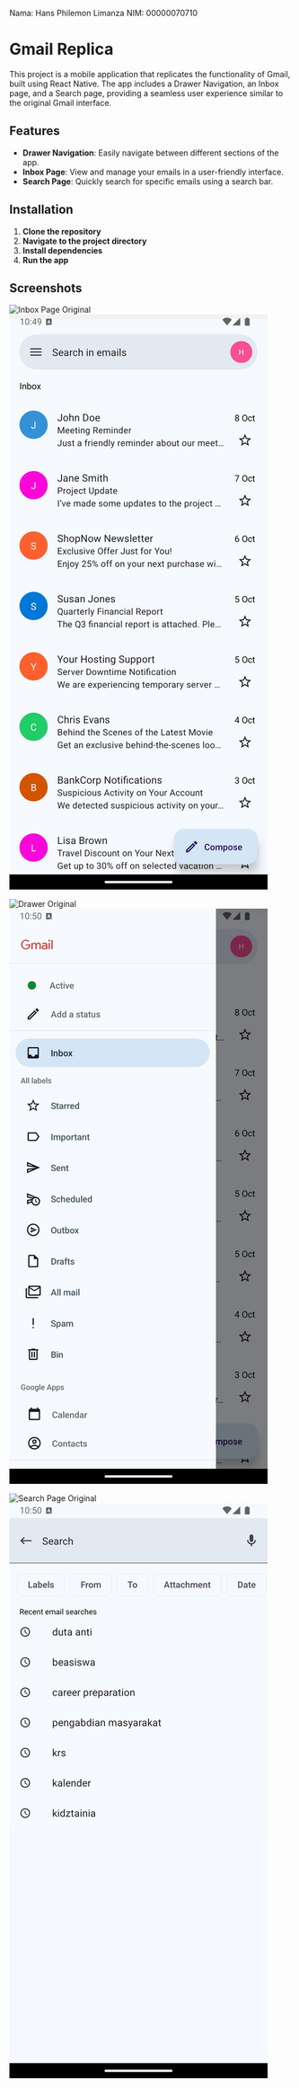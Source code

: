 Nama: Hans Philemon Limanza
NIM: 00000070710

# Gmail Replica

This project is a mobile application that replicates the functionality of Gmail, built using React Native. The app includes a Drawer Navigation, an Inbox page, and a Search page, providing a seamless user experience similar to the original Gmail interface.

## Features

- **Drawer Navigation**: Easily navigate between different sections of the app.
- **Inbox Page**: View and manage your emails in a user-friendly interface.
- **Search Page**: Quickly search for specific emails using a search bar.

## Installation

1. **Clone the repository**
2. **Navigate to the project directory**
3. **Install dependencies**
4. **Run the app**

## Screenshots
![Inbox Page Original](screenshots/ReferensiAplikasi%20(1).png)
![Inbox Page Replica](screenshots/HasilReplika%20(1).png)

![Drawer Original](screenshots/ReferensiAplikasi%20(2).png)
![Drawer Replica](screenshots/HasilReplika%20(2).png)

![Search Page Original](screenshots/ReferensiAplikasi%20(3).png)
![Search Page Replica](screenshots/HasilReplika%20(3).png)
